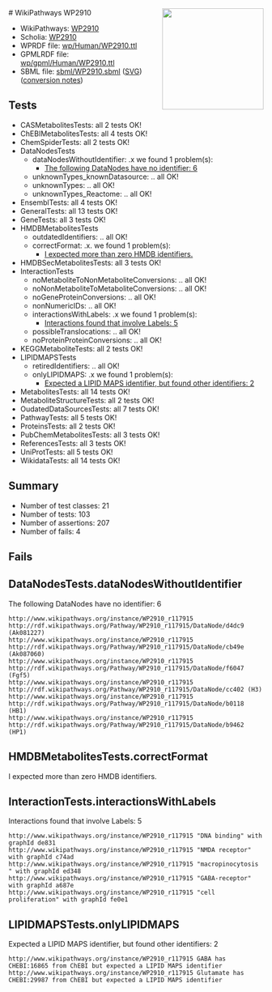 <img style="float: right; width: 200px" src="../logo.png" />
# WikiPathways WP2910

* WikiPathways: [WP2910](https://identifiers.org/wikipathways:WP2910)
* Scholia: [WP2910](https://scholia.toolforge.org/wikipathways/WP2910)
* WPRDF file: [wp/Human/WP2910.ttl](../wp/Human/WP2910.ttl)
* GPMLRDF file: [wp/gpml/Human/WP2910.ttl](../wp/gpml/Human/WP2910.ttl)
* SBML file: [sbml/WP2910.sbml](../sbml/WP2910.sbml) ([SVG](../sbml/WP2910.svg)) ([conversion notes](../sbml/WP2910.txt))

## Tests
* CASMetabolitesTests: all 2 tests OK!
* ChEBIMetabolitesTests: all 4 tests OK!
* ChemSpiderTests: all 2 tests OK!
* DataNodesTests
    * dataNodesWithoutIdentifier: .x we found 1 problem(s):
        * [The following DataNodes have no identifier: 6](#d2d32fa5)
    * unknownTypes_knownDatasource: .. all OK!
    * unknownTypes: .. all OK!
    * unknownTypes_Reactome: .. all OK!
* EnsemblTests: all 4 tests OK!
* GeneralTests: all 13 tests OK!
* GeneTests: all 3 tests OK!
* HMDBMetabolitesTests
    * outdatedIdentifiers: .. all OK!
    * correctFormat: .x. we found 1 problem(s):
        * [I expected more than zero HMDB identifiers.](#ad154c1e)
* HMDBSecMetabolitesTests: all 3 tests OK!
* InteractionTests
    * noMetaboliteToNonMetaboliteConversions: .. all OK!
    * noNonMetaboliteToMetaboliteConversions: .. all OK!
    * noGeneProteinConversions: .. all OK!
    * nonNumericIDs: .. all OK!
    * interactionsWithLabels: .x we found 1 problem(s):
        * [Interactions found that involve Labels: 5](#630d267c)
    * possibleTranslocations: .. all OK!
    * noProteinProteinConversions: .. all OK!
* KEGGMetaboliteTests: all 2 tests OK!
* LIPIDMAPSTests
    * retiredIdentifiers: .. all OK!
    * onlyLIPIDMAPS: .x we found 1 problem(s):
        * [Expected a LIPID MAPS identifier, but found other identifiers: 2](#48cc60b9)
* MetabolitesTests: all 14 tests OK!
* MetaboliteStructureTests: all 2 tests OK!
* OudatedDataSourcesTests: all 7 tests OK!
* PathwayTests: all 5 tests OK!
* ProteinsTests: all 2 tests OK!
* PubChemMetabolitesTests: all 3 tests OK!
* ReferencesTests: all 3 tests OK!
* UniProtTests: all 5 tests OK!
* WikidataTests: all 14 tests OK!


## Summary

* Number of test classes: 21
* Number of tests: 103
* Number of assertions: 207
* Number of fails: 4

## Fails

<a name="d2d32fa5" />

## DataNodesTests.dataNodesWithoutIdentifier

The following DataNodes have no identifier: 6
```
http://www.wikipathways.org/instance/WP2910_r117915 http://rdf.wikipathways.org/Pathway/WP2910_r117915/DataNode/d4dc9 (Ak081227)
http://www.wikipathways.org/instance/WP2910_r117915 http://rdf.wikipathways.org/Pathway/WP2910_r117915/DataNode/cb49e (Ak087060)
http://www.wikipathways.org/instance/WP2910_r117915 http://rdf.wikipathways.org/Pathway/WP2910_r117915/DataNode/f6047 (Fgf5)
http://www.wikipathways.org/instance/WP2910_r117915 http://rdf.wikipathways.org/Pathway/WP2910_r117915/DataNode/cc402 (H3)
http://www.wikipathways.org/instance/WP2910_r117915 http://rdf.wikipathways.org/Pathway/WP2910_r117915/DataNode/b0118 (HB1)
http://www.wikipathways.org/instance/WP2910_r117915 http://rdf.wikipathways.org/Pathway/WP2910_r117915/DataNode/b9462 (HP1)
```

<a name="ad154c1e" />

## HMDBMetabolitesTests.correctFormat

I expected more than zero HMDB identifiers.
<a name="630d267c" />

## InteractionTests.interactionsWithLabels

Interactions found that involve Labels: 5
```
http://www.wikipathways.org/instance/WP2910_r117915 "DNA binding" with graphId de831
http://www.wikipathways.org/instance/WP2910_r117915 "NMDA receptor" with graphId c74ad
http://www.wikipathways.org/instance/WP2910_r117915 "macropinocytosis
" with graphId ed348
http://www.wikipathways.org/instance/WP2910_r117915 "GABA-receptor" with graphId a687e
http://www.wikipathways.org/instance/WP2910_r117915 "cell proliferation" with graphId fe0e1
```

<a name="48cc60b9" />

## LIPIDMAPSTests.onlyLIPIDMAPS

Expected a LIPID MAPS identifier, but found other identifiers: 2
```
http://www.wikipathways.org/instance/WP2910_r117915 GABA has CHEBI:16865 from ChEBI but expected a LIPID MAPS identifier
http://www.wikipathways.org/instance/WP2910_r117915 Glutamate has CHEBI:29987 from ChEBI but expected a LIPID MAPS identifier
```

